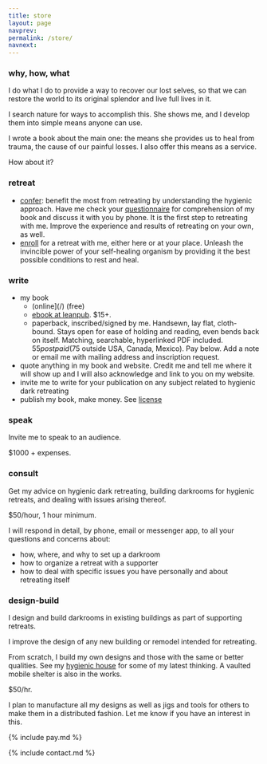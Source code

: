 ```yaml
---
title: store
layout: page
navprev: 
permalink: /store/
navnext: 
---
```


### why, how, what

I do what I do to provide a way to recover our lost selves, so that we can restore the world to its original splendor and live full lives in it. 

I search nature for ways to accomplish this. She shows me, and I develop them into simple means anyone can use.

I wrote a book about the main one: the means she provides us to heal from trauma, the cause of our painful losses. I also offer this means as a service.

How about it?

### retreat

- [confer](./confer): benefit the most from retreating by understanding the hygienic approach. Have me check your [questionnaire](/prepare#questionnaire) for comprehension of my book and discuss it with you by phone. It is the first step to retreating with me. Improve the experience and results of retreating on your own, as well.
- [enroll](./enroll) for a retreat with me, either here or at your place. Unleash the invincible power of your self-healing organism by providing it the best possible conditions to rest and heal.

### write

- my book
	- (online](/) (free)
	- [ebook at leanpub](https://leanpub.com/hygienicdarkretreat). $15+.
	- paperback, inscribed/signed by me. Handsewn, lay flat, cloth-bound. Stays open for ease of holding and reading, even bends back on itself. Matching, searchable, hyperlinked PDF included. $55 postpaid ($75 outside USA, Canada, Mexico). Pay below. Add a note or email me with mailing address and inscription request. 
- quote anything in my book and website. Credit me and tell me where it will show up and I will also acknowledge and link to you on my website.
- invite me to write for your publication on any subject related to hygienic dark retreating
- publish my book, make money. See [license](/back/license/)

### speak

Invite me to speak to an audience.

$1000 + expenses.

### consult

Get my advice on hygienic dark retreating, building darkrooms for hygienic retreats, and dealing with issues arising thereof.

$50/hour, 1 hour minimum.

I will respond in detail, by phone, email or messenger app, to all your questions and concerns about:

- how, where, and why to set up a darkroom
- how to organize a retreat with a supporter
- how to deal with specific issues you have personally and about retreating itself

### design-build

I design and build darkrooms in existing buildings as part of supporting retreats. 

I improve the design of any new building or remodel intended for retreating.

From scratch, I build my own designs and those with the same or better qualities. See my [hygienic house](/plan) for some of my latest thinking. A vaulted mobile shelter is also in the works. 

$50/hr.

I plan to manufacture all my designs as well as jigs and tools for others to make them in a distributed fashion. Let me know if you have an interest in this.

{% include pay.md %}

{% include contact.md %}
